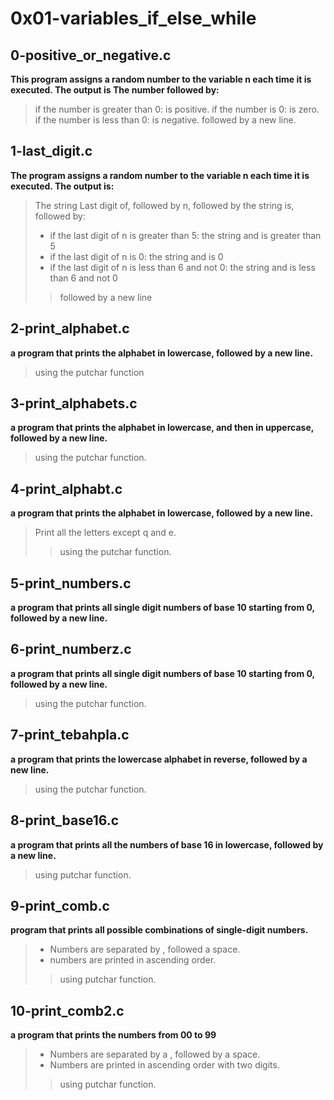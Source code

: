 # 0x01-variables_if_else_while

## 0-positive_or_negative.c

**This program assigns a random number to the variable n each time it is executed. The output is The number followed by:**

> if the number is greater than 0: is positive.
> if the number is 0: is zero.
> if the number is less than 0: is negative.
> followed by a new line.

## 1-last_digit.c

**The program assigns a random number to the variable n each time it is executed. The output is:**

> The string Last digit of, followed by n, followed by the string is, followed by:
> - if the last digit of n is greater than 5: the string and is greater than 5
> - if the last digit of n is 0: the string and is 0
> - if the last digit of n is less than 6 and not 0: the string and is less than 6 and not 0
>> followed by a new line

## 2-print_alphabet.c

**a program that prints the alphabet in lowercase, followed by a new line.**

> using the putchar function

## 3-print_alphabets.c

**a program that prints the alphabet in lowercase, and then in uppercase, followed by a new line.**

> using the putchar function.

## 4-print_alphabt.c

**a program that prints the alphabet in lowercase, followed by a new line.**

> Print all the letters except q and e.
>> using the putchar function.

## 5-print_numbers.c

**a program that prints all single digit numbers of base 10 starting from 0, followed by a new line.**

## 6-print_numberz.c

**a program that prints all single digit numbers of base 10 starting from 0, followed by a new line.**

> using the putchar function.

## 7-print_tebahpla.c

**a program that prints the lowercase alphabet in reverse, followed by a new line.**

> using the putchar function.

## 8-print_base16.c

**a program that prints all the numbers of base 16 in lowercase, followed by a new line.**

> using putchar function.

## 9-print_comb.c

**program that prints all possible combinations of single-digit numbers.**

> - Numbers are separated by , followed a space.
> - numbers are printed in ascending order.
>> using putchar function.

## 10-print_comb2.c

**a program that prints the numbers from 00 to 99**

> - Numbers are separated by a , followed by a space.
> - Numbers are printed in ascending order with two digits.
>> using putchar function.
